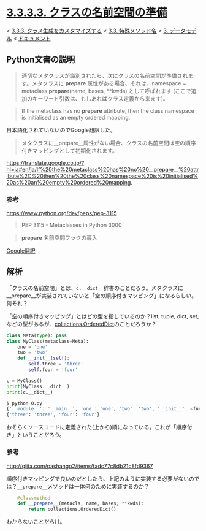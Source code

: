 # [3.3.3.3. クラスの名前空間の準備](https://docs.python.jp/3/reference/datamodel.html#preparing-the-class-namespace)

< [3.3.3. クラス生成をカスタマイズする](https://docs.python.jp/3/reference/datamodel.html#customizing-class-creation) < [3.3. 特殊メソッド名](https://docs.python.jp/3/reference/datamodel.html#special-method-names) < [3. データモデル](https://docs.python.jp/3/reference/datamodel.html#data-model) < [ドキュメント](https://docs.python.jp/3/index.html)

## Python文書の説明

> 適切なメタクラスが識別されたら、次にクラスの名前空間が準備されます。メタクラスに __prepare__ 属性がある場合、それは、namespace = metaclass.__prepare__(name, bases, **kwds) として呼ばれます (ここで追加のキーワード引数は、もしあればクラス定義から来ます)。

> If the metaclass has no __prepare__ attribute, then the class namespace is initialised as an empty ordered mapping.

日本語化されていないのでGoogle翻訳した。

> メタクラスに__prepare__属性がない場合、クラスの名前空間は空の順序付きマッピングとして初期化されます。

https://translate.google.co.jp/?hl=ja#en/ja/If%20the%20metaclass%20has%20no%20__prepare__%20attribute%2C%20then%20the%20class%20namespace%20is%20initialised%20as%20an%20empty%20ordered%20mapping.

### 参考

https://www.python.org/dev/peps/pep-3115

> PEP 3115 - Metaclasses in Python 3000

>    __prepare__ 名前空間フックの導入

[Google翻訳](https://translate.google.co.jp/translate?sl=en&tl=ja&js=y&prev=_t&hl=ja&ie=UTF-8&u=https%3A%2F%2Fwww.python.org%2Fdev%2Fpeps%2Fpep-3115%2F&edit-text=&act=url)

## 解析

「クラスの名前空間」とは、`c.__dict__`辞書のことだろう。メタクラスに__prepare__が実装されていないと「空の順序付きマッピング」になるらしい。何それ？

「空の順序付きマッピング」とはどの型を指しているのか？list, tuple, dict, set, などの型があるが、[collections.OrderedDict](https://docs.python.jp/3/library/collections.html#collections.OrderedDict)のことだろうか？

```python
class Meta(type): pass
class MyClass(metaclass=Meta):
    one = 'one'
    two = 'two'
    def __init__(self):
        self.three = 'three'
        self.four = 'four'

c = MyClass()
print(MyClass.__dict__)
print(c.__dict__)
```
```sh
$ python 0.py 
{'__module__': '__main__', 'one': 'one', 'two': 'two', '__init__': <function MyClass.__init__ at 0xb70f192c>, '__dict__': <attribute '__dict__' of 'MyClass' objects>, '__weakref__': <attribute '__weakref__' of 'MyClass' objects>, '__doc__': None}
{'three': 'three', 'four': 'four'}
```

おそらくソースコードに定義された(上から)順になっている。これが「順序付き」ということだろう。

### 参考

http://qiita.com/pashango2/items/fadc77c8db21c8fd9367

順序付きマッピングで良いのだとしたら、上記のように実装する必要がないのでは？`__prepare__`メソッドは一体何のために実装するのか？

```python
    @classmethod
    def __prepare__(metacls, name, bases, **kwds):
        return collections.OrderedDict()
```

わからないことだらけ。

